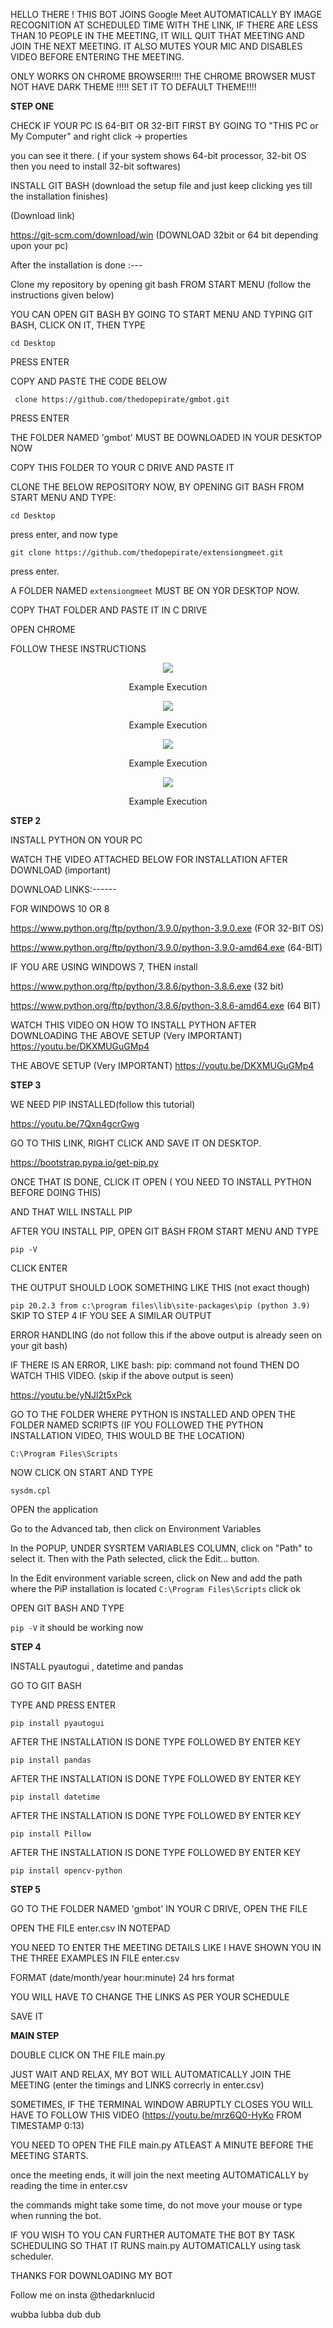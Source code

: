 HELLO THERE ! THIS BOT JOINS Google Meet AUTOMATICALLY BY IMAGE RECOGNITION AT SCHEDULED TIME WITH THE LINK, IF THERE ARE LESS THAN 10 PEOPLE IN THE MEETING, IT WILL QUIT THAT MEETING AND JOIN THE NEXT MEETING.
IT ALSO MUTES YOUR MIC AND DISABLES VIDEO BEFORE ENTERING THE MEETING.

ONLY WORKS ON CHROME BROWSER!!!! THE CHROME BROWSER MUST NOT HAVE DARK THEME !!!!! SET IT TO DEFAULT THEME!!!!

**STEP ONE**

CHECK IF YOUR PC IS 64-BIT OR 32-BIT FIRST BY GOING TO "THIS PC or My Computer" and right click -> properties

you can see it there. ( if your system shows 64-bit processor, 32-bit OS then you need to install 32-bit softwares)
 

INSTALL GIT BASH (download the setup file and just keep clicking yes till the installation finishes)

(Download link)

https://git-scm.com/download/win (DOWNLOAD 32bit or 64 bit depending upon your pc)

After the installation is done :---

Clone my repository by opening git bash FROM START MENU (follow the instructions given below)

YOU CAN OPEN GIT BASH BY GOING TO START MENU AND TYPING GIT BASH, CLICK ON IT, THEN TYPE

```cd Desktop```

PRESS ENTER

COPY AND PASTE THE CODE BELOW

``` clone https://github.com/thedopepirate/gmbot.git```

PRESS ENTER

THE FOLDER NAMED 'gmbot' MUST BE DOWNLOADED IN YOUR DESKTOP NOW

COPY THIS FOLDER TO YOUR C DRIVE AND PASTE IT



CLONE THE BELOW REPOSITORY NOW, BY OPENING GIT BASH FROM START MENU AND TYPE:

```cd Desktop```

press enter, and now type

```git clone https://github.com/thedopepirate/extensiongmeet.git```

press enter.

A FOLDER NAMED ```extensiongmeet``` MUST BE ON YOR DESKTOP NOW.

COPY THAT FOLDER AND PASTE IT IN C DRIVE

OPEN CHROME

FOLLOW THESE INSTRUCTIONS

<div align="center">
<img src="https://github.com/thedopepirate/extensiongmeet/blob/main/INSTALLEXTENSION/step1.png" >
<p>Example Execution</p>
</div>

<div align="center">
<img src="https://github.com/thedopepirate/extensiongmeet/blob/main/INSTALLEXTENSION/step2.png" >
<p>Example Execution</p>
</div>

<div align="center">
<img src="https://github.com/thedopepirate/extensiongmeet/blob/main/INSTALLEXTENSION/step3.png" >
<p>Example Execution</p>
</div>

<div align="center">
<img src="https://github.com/thedopepirate/extensiongmeet/blob/main/INSTALLEXTENSION/step4.png" >
<p>Example Execution</p>
</div>



**STEP 2**

INSTALL PYTHON ON YOUR PC

WATCH THE VIDEO ATTACHED BELOW FOR INSTALLATION AFTER DOWNLOAD (important)

DOWNLOAD LINKS:------

FOR WINDOWS 10 OR 8

https://www.python.org/ftp/python/3.9.0/python-3.9.0.exe (FOR 32-BIT OS)

https://www.python.org/ftp/python/3.9.0/python-3.9.0-amd64.exe (64-BIT)

IF YOU ARE USING WINDOWS 7, THEN install

https://www.python.org/ftp/python/3.8.6/python-3.8.6.exe (32 bit)

https://www.python.org/ftp/python/3.8.6/python-3.8.6-amd64.exe (64 BIT)

WATCH THIS VIDEO ON HOW TO INSTALL PYTHON AFTER DOWNLOADING THE ABOVE SETUP (Very IMPORTANT) https://youtu.be/DKXMUGuGMp4

THE ABOVE SETUP (Very IMPORTANT) https://youtu.be/DKXMUGuGMp4

**STEP 3**

WE NEED PIP INSTALLED(follow this tutorial)

https://youtu.be/7Qxn4gcrGwg

GO TO THIS LINK, RIGHT CLICK AND SAVE IT ON DESKTOP.

https://bootstrap.pypa.io/get-pip.py

ONCE THAT IS DONE, CLICK IT OPEN ( YOU NEED TO INSTALL PYTHON BEFORE DOING THIS)

AND THAT WILL INSTALL PIP

AFTER YOU INSTALL PIP, OPEN GIT BASH FROM START MENU AND TYPE

```pip -V```

CLICK ENTER

THE OUTPUT SHOULD LOOK SOMETHING LIKE THIS (not exact though)

```pip 20.2.3 from c:\program files\lib\site-packages\pip (python 3.9)```
SKIP TO STEP 4 IF YOU SEE A SIMILAR OUTPUT

ERROR HANDLING (do not follow this if the above output is already seen on your git bash)

IF THERE IS AN ERROR, LIKE bash: pip: command not found THEN DO WATCH THIS VIDEO. (skip if the above output is seen)

https://youtu.be/yNJl2t5xPck

GO TO THE FOLDER WHERE PYTHON IS INSTALLED AND OPEN THE FOLDER NAMED SCRIPTS (IF YOU FOLLOWED THE PYTHON INSTALLATION VIDEO, THIS WOULD BE THE LOCATION)

```C:\Program Files\Scripts```

NOW CLICK ON START AND TYPE

```sysdm.cpl ```

OPEN the application

Go to the Advanced tab, then click on Environment Variables

In the POPUP, UNDER SYSRTEM VARIABLES COLUMN, click on "Path" to select it. Then with the Path selected, click the Edit… button.

In the Edit environment variable screen, click on New and add the path where the PiP installation is located ```C:\Program Files\Scripts``` click ok

OPEN GIT BASH AND TYPE

```pip -V```
it should be working now


**STEP 4**

INSTALL pyautogui , datetime and pandas

GO TO GIT BASH

TYPE AND PRESS ENTER

```pip install pyautogui```

AFTER THE INSTALLATION IS DONE TYPE FOLLOWED BY ENTER KEY

```pip install pandas```

AFTER THE INSTALLATION IS DONE TYPE FOLLOWED BY ENTER KEY

```pip install datetime```

AFTER THE INSTALLATION IS DONE TYPE FOLLOWED BY ENTER KEY

```pip install Pillow```

AFTER THE INSTALLATION IS DONE TYPE FOLLOWED BY ENTER KEY

```pip install opencv-python```


**STEP 5**

GO TO THE FOLDER NAMED 'gmbot' IN YOUR C DRIVE, OPEN THE FILE

OPEN THE FILE enter.csv IN NOTEPAD

YOU NEED TO ENTER THE MEETING DETAILS LIKE I HAVE SHOWN YOU IN THE THREE EXAMPLES IN FILE enter.csv

FORMAT (date/month/year hour:minute) 24 hrs format

YOU WILL HAVE TO CHANGE THE LINKS AS PER YOUR SCHEDULE

SAVE IT

**MAIN STEP**

DOUBLE CLICK ON THE FILE main.py

JUST WAIT AND RELAX, MY BOT WILL AUTOMATICALLY JOIN THE MEETING (enter the timings and LINKS correcrly in enter.csv)

SOMETIMES, IF THE TERMINAL WINDOW ABRUPTLY CLOSES YOU WILL HAVE TO FOLLOW THIS VIDEO (https://youtu.be/mrz6Q0-HyKo FROM TIMESTAMP 0:13)

YOU NEED TO OPEN THE FILE main.py ATLEAST A MINUTE BEFORE THE MEETING STARTS.

once the meeting ends, it will join the next meeting AUTOMATICALLY by reading the time in enter.csv

the commands might take some time, do not move your mouse or type when running the bot.

IF YOU WISH TO YOU CAN FURTHER AUTOMATE THE BOT BY TASK SCHEDULING SO THAT IT RUNS main.py AUTOMATICALLY using task scheduler.

THANKS FOR DOWNLOADING MY BOT

Follow me on insta @thedarknlucid

wubba lubba dub dub
